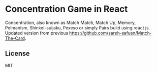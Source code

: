 # Concentration Game in React

Concentration, also known as Match Match, Match Up, Memory, Pelmanism, Shinkei-suijaku, Pexeso or simply Pairs build using react js. Updated version from previous https://github.com/sareh-safuan/Match-The-Card. 


License
----
MIT